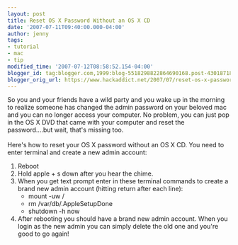 ```yaml
---
layout: post
title: Reset OS X Password Without an OS X CD
date: '2007-07-11T09:40:00.000-04:00'
author: jenny
tags:
- tutorial
- mac
- tip
modified_time: '2007-07-12T08:58:52.154-04:00'
blogger_id: tag:blogger.com,1999:blog-5518298822864690168.post-4301871854065942977
blogger_orig_url: https://www.hackaddict.net/2007/07/reset-os-x-password-without-os-x-cd.html
---
```


So you and your friends have a wild party and you wake up in the morning to realize someone has changed the admin password on your beloved mac and you can no longer access your computer.  No problem, you can just pop in the OS X DVD that came with your computer and reset the password....but wait, that's missing too.<br /><br />Here's how to reset your OS X password without an OS X CD.  You need to enter terminal and create a new admin account:<br /><ol><li>Reboot<br /></li><li>Hold apple + s down after you hear the chime.<br /></li><li>When you get text prompt enter in these terminal commands to create a brand new admin account (hitting return after each line):<br /><ul><li>mount -uw /</li><li>rm /var/db/.AppleSetupDone</li><li>shutdown -h now</li></ul></li><li>After rebooting you should have a brand new admin account.  When you login as the new admin you can simply delete the old one and you're good to go again!<br /></li></ol>